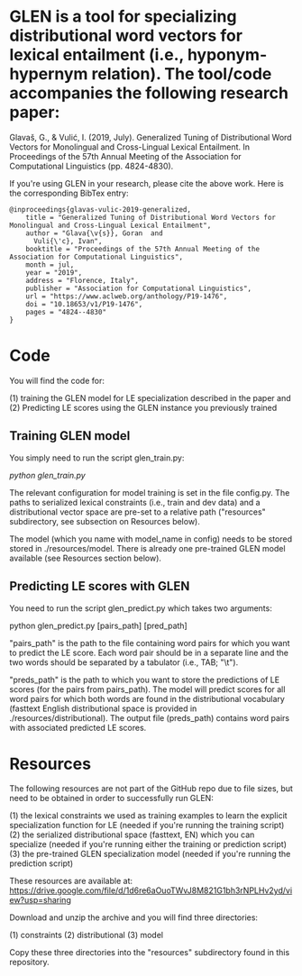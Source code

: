 # GLEN is a tool for specializing distributional word vectors for lexical entailment (i.e., hyponym-hypernym relation). The tool/code accompanies the following research paper: 

Glavaš, G., & Vulić, I. (2019, July). Generalized Tuning of Distributional Word Vectors for Monolingual and Cross-Lingual Lexical Entailment. In Proceedings of the 57th Annual Meeting of the Association for Computational Linguistics (pp. 4824-4830).

If you're using GLEN in your research, please cite the above work. Here is the corresponding BibTex entry: 

```
@inproceedings{glavas-vulic-2019-generalized,
    title = "Generalized Tuning of Distributional Word Vectors for Monolingual and Cross-Lingual Lexical Entailment",
    author = "Glava{\v{s}}, Goran  and
      Vuli{\'c}, Ivan",
    booktitle = "Proceedings of the 57th Annual Meeting of the Association for Computational Linguistics",
    month = jul,
    year = "2019",
    address = "Florence, Italy",
    publisher = "Association for Computational Linguistics",
    url = "https://www.aclweb.org/anthology/P19-1476",
    doi = "10.18653/v1/P19-1476",
    pages = "4824--4830"
}
```

# Code

You will find the code for: 

(1) training the GLEN model for LE specialization described in the paper and
(2) Predicting LE scores using the GLEN instance you previously trained

## Training GLEN model

You simply need to run the script glen_train.py: 

*python glen_train.py*

The relevant configuration for model training is set in the file config.py. 
The paths to serialized lexical constraints (i.e., train and dev data) and
a distributional vector space are pre-set to a relative path ("resources" 
subdirectory, see subsection on Resources below). 

The model (which you name with model_name in config) needs to be stored
stored in ./resources/model. There is already one pre-trained GLEN model available (see Resources section below).
 
## Predicting LE scores with GLEN

You need to run the script glen_predict.py which takes two arguments: 

python glen_predict.py [pairs_path] [pred_path]

"pairs_path" is the path to the file containing word pairs for which you want
to predict the LE score. Each word pair should be in a separate line and the
two words should be separated by a tabulator (i.e., TAB; "\t").  

"preds_path" is the path to which you want to store the predictions of LE
scores (for the pairs from pairs_path). The model will predict scores for all
word pairs for which both words are found in the distributional vocabulary
(fasttext English distributional space is provided in ./resources/distributional). 
The output file (preds_path) contains word pairs with associated predicted 
LE scores.

# Resources 

The following resources are not part of the GitHub repo due to file sizes, but need to be obtained in order to successfully run GLEN:

(1) the lexical constraints we used as training examples to learn the explicit specialization function for LE (needed if you're running the training script)
(2) the serialized distributional space (fasttext, EN) which you can specialize (needed if you're running either the training or prediction script)
(3) the pre-trained GLEN specialization model (needed if you're running the prediction script)

These resources are available at: 
https://drive.google.com/file/d/1d6re6aOuoTWvJ8M821G1bh3rNPLHv2yd/view?usp=sharing

Download and unzip the archive and you will find three directories: 

(1) constraints
(2) distributional
(3) model

Copy these three directories into the "resources" subdirectory found in this repository. 
